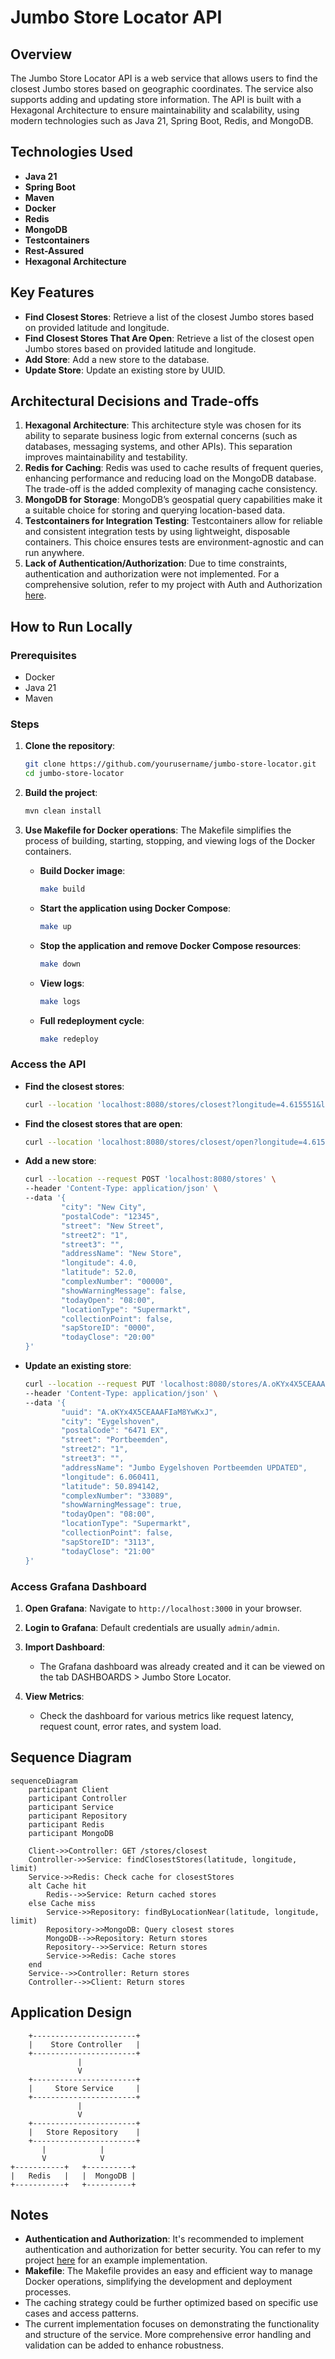 # Jumbo Store Locator API

## Overview

The Jumbo Store Locator API is a web service that allows users to find the closest Jumbo stores based on geographic coordinates. The service also supports adding and updating store information. The API is built with a Hexagonal Architecture to ensure maintainability and scalability, using modern technologies such as Java 21, Spring Boot, Redis, and MongoDB.

## Technologies Used

- **Java 21**
- **Spring Boot**
- **Maven**
- **Docker**
- **Redis**
- **MongoDB**
- **Testcontainers**
- **Rest-Assured**
- **Hexagonal Architecture**

## Key Features

- **Find Closest Stores**: Retrieve a list of the closest Jumbo stores based on provided latitude and longitude.
- **Find Closest Stores That Are Open**: Retrieve a list of the closest open Jumbo stores based on provided latitude and longitude.
- **Add Store**: Add a new store to the database.
- **Update Store**: Update an existing store by UUID.

## Architectural Decisions and Trade-offs

1. **Hexagonal Architecture**: This architecture style was chosen for its ability to separate business logic from external concerns (such as databases, messaging systems, and other APIs). This separation improves maintainability and testability.
2. **Redis for Caching**: Redis was used to cache results of frequent queries, enhancing performance and reducing load on the MongoDB database. The trade-off is the added complexity of managing cache consistency.
3. **MongoDB for Storage**: MongoDB’s geospatial query capabilities make it a suitable choice for storing and querying location-based data.
4. **Testcontainers for Integration Testing**: Testcontainers allow for reliable and consistent integration tests by using lightweight, disposable containers. This choice ensures tests are environment-agnostic and can run anywhere.
5. **Lack of Authentication/Authorization**: Due to time constraints, authentication and authorization were not implemented. For a comprehensive solution, refer to my project with Auth and Authorization [here](https://github.com/neewrobert/shopping-service).

## How to Run Locally

### Prerequisites

- Docker
- Java 21
- Maven

### Steps

1. **Clone the repository**:
    ```sh
    git clone https://github.com/yourusername/jumbo-store-locator.git
    cd jumbo-store-locator
    ```

2. **Build the project**:
    ```sh
    mvn clean install
    ```

3. **Use Makefile for Docker operations**:
   The Makefile simplifies the process of building, starting, stopping, and viewing logs of the Docker containers.

    - **Build Docker image**:
        ```sh
        make build
        ```

    - **Start the application using Docker Compose**:
        ```sh
        make up
        ```

    - **Stop the application and remove Docker Compose resources**:
        ```sh
        make down
        ```

    - **View logs**:
        ```sh
        make logs
        ```

    - **Full redeployment cycle**:
        ```sh
        make redeploy
        ```

### Access the API

- **Find the closest stores**:
    ```sh
    curl --location 'localhost:8080/stores/closest?longitude=4.615551&latitude=51.778461&limit=5'
    ```
- **Find the closest stores that are open**:
    ```sh
    curl --location 'localhost:8080/stores/closest/open?longitude=4.615551&latitude=51.778461&limit=5'
    ```
- **Add a new store**:
    ```sh
    curl --location --request POST 'localhost:8080/stores' \
    --header 'Content-Type: application/json' \
    --data '{
            "city": "New City",
            "postalCode": "12345",
            "street": "New Street",
            "street2": "1",
            "street3": "",
            "addressName": "New Store",
            "longitude": 4.0,
            "latitude": 52.0,
            "complexNumber": "00000",
            "showWarningMessage": false,
            "todayOpen": "08:00",
            "locationType": "Supermarkt",
            "collectionPoint": false,
            "sapStoreID": "0000",
            "todayClose": "20:00"
    }'
    ```
- **Update an existing store**:
    ```sh
    curl --location --request PUT 'localhost:8080/stores/A.oKYx4X5CEAAAFIaM8YwKxJ' \
    --header 'Content-Type: application/json' \
    --data '{
            "uuid": "A.oKYx4X5CEAAAFIaM8YwKxJ",
            "city": "Eygelshoven",
            "postalCode": "6471 EX",
            "street": "Portbeemden",
            "street2": "1",
            "street3": "",
            "addressName": "Jumbo Eygelshoven Portbeemden UPDATED",
            "longitude": 6.060411,
            "latitude": 50.894142,
            "complexNumber": "33089",
            "showWarningMessage": true,
            "todayOpen": "08:00",
            "locationType": "Supermarkt",
            "collectionPoint": false,
            "sapStoreID": "3113",
            "todayClose": "21:00"
    }'
    ```

### Access Grafana Dashboard

1. **Open Grafana**:
    Navigate to `http://localhost:3000` in your browser.

2. **Login to Grafana**:
    Default credentials are usually `admin/admin`.

3. **Import Dashboard**:
    - The Grafana dashboard was already created and it can be viewed on the tab DASHBOARDS > Jumbo Store Locator.

4. **View Metrics**:
    - Check the dashboard for various metrics like request latency, request count, error rates, and system load.

## Sequence Diagram

```mermaid
sequenceDiagram
    participant Client
    participant Controller
    participant Service
    participant Repository
    participant Redis
    participant MongoDB

    Client->>Controller: GET /stores/closest
    Controller->>Service: findClosestStores(latitude, longitude, limit)
    Service->>Redis: Check cache for closestStores
    alt Cache hit
        Redis-->>Service: Return cached stores
    else Cache miss
        Service->>Repository: findByLocationNear(latitude, longitude, limit)
        Repository->>MongoDB: Query closest stores
        MongoDB-->>Repository: Return stores
        Repository-->>Service: Return stores
        Service->>Redis: Cache stores
    end
    Service-->>Controller: Return stores
    Controller-->>Client: Return stores
```

## Application Design

```plaintext
    +-----------------------+
    |    Store Controller   |
    +-----------------------+
               |
               V
    +-----------------------+
    |     Store Service     |
    +-----------------------+
               |
               V
    +-----------------------+
    |   Store Repository    |
    +-----------------------+
       |            |
       V            V
+-----------+   +----------+
|   Redis   |   |  MongoDB |
+-----------+   +----------+
```

## Notes

- **Authentication and Authorization**: It's recommended to implement authentication and authorization for better security. You can refer to my project [here](https://github.com/neewrobert/shopping-service) for an example implementation.
- **Makefile**: The Makefile provides an easy and efficient way to manage Docker operations, simplifying the development and deployment processes.
- The caching strategy could be further optimized based on specific use cases and access patterns.
- The current implementation focuses on demonstrating the functionality and structure of the service. More comprehensive error handling and validation can be added to enhance robustness.